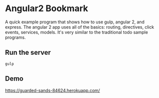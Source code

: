 # Angular2 Bookmark

A quick example program that shows how to use gulp, angular 2, and express.  The angular 2 app uses all of the basics:
routing, directives, click events, services, models.  It's very similar to the traditional todo sample programs.

## Run the server
```shell
gulp
```

## Demo
https://guarded-sands-84624.herokuapp.com/

